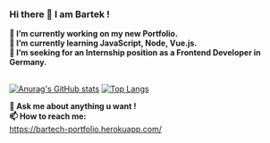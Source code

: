 ### Hi there  👋 I am Bartek ! 
**🔭 I’m currently working on my new Portfolio.** <br/>
**🌱 I’m currently learning JavaScript, Node, Vue.js.**  <br/>
**👯 I’m seeking for an Internship position as a Frontend Developer in Germany.**  <br/><br/>

[![Anurag's GitHub stats](https://github-readme-stats.vercel.app/api?username=Bartheus&count_private=true&theme=vue-dark&hide_border=true)](https://github.com/anuraghazra/github-readme-stats)
[![Top Langs](https://github-readme-stats.vercel.app/api/top-langs/?username=Bartheus&layout=compact&count_private=true&theme=vue-dark&hide_border=true)](https://github.com/anuraghazra/github-readme-stats)

**💬 Ask me about anything u want !** <br/>
**📫 How to reach me:** <br/>
https://bartech-portfolio.herokuapp.com/
